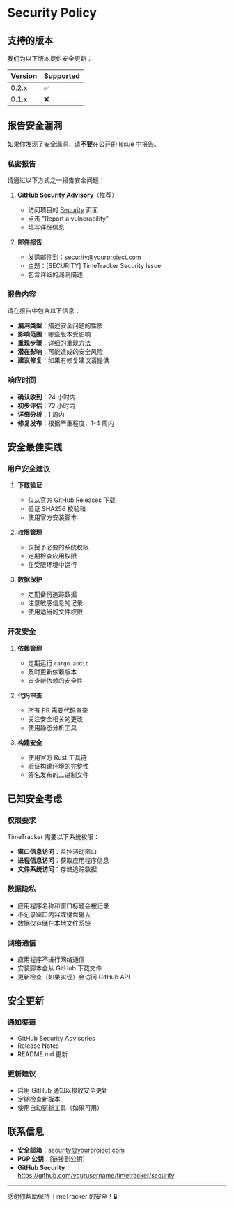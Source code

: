 # Security Policy

## 支持的版本

我们为以下版本提供安全更新：

| Version | Supported          |
| ------- | ------------------ |
| 0.2.x   | :white_check_mark: |
| 0.1.x   | :x:                |

## 报告安全漏洞

如果你发现了安全漏洞，请**不要**在公开的 Issue 中报告。

### 私密报告
请通过以下方式之一报告安全问题：

1. **GitHub Security Advisory**（推荐）
   - 访问项目的 [Security](https://github.com/yourusername/timetracker/security) 页面
   - 点击 "Report a vulnerability"
   - 填写详细信息

2. **邮件报告**
   - 发送邮件到：security@yourproject.com
   - 主题：[SECURITY] TimeTracker Security Issue
   - 包含详细的漏洞描述

### 报告内容
请在报告中包含以下信息：

- **漏洞类型**：描述安全问题的性质
- **影响范围**：哪些版本受影响
- **重现步骤**：详细的重现方法
- **潜在影响**：可能造成的安全风险
- **建议修复**：如果有修复建议请提供

### 响应时间
- **确认收到**：24 小时内
- **初步评估**：72 小时内
- **详细分析**：1 周内
- **修复发布**：根据严重程度，1-4 周内

## 安全最佳实践

### 用户安全建议
1. **下载验证**
   - 仅从官方 GitHub Releases 下载
   - 验证 SHA256 校验和
   - 使用官方安装脚本

2. **权限管理**
   - 仅授予必要的系统权限
   - 定期检查应用权限
   - 在受限环境中运行

3. **数据保护**
   - 定期备份追踪数据
   - 注意敏感信息的记录
   - 使用适当的文件权限

### 开发安全
1. **依赖管理**
   - 定期运行 `cargo audit`
   - 及时更新依赖版本
   - 审查新依赖的安全性

2. **代码审查**
   - 所有 PR 需要代码审查
   - 关注安全相关的更改
   - 使用静态分析工具

3. **构建安全**
   - 使用官方 Rust 工具链
   - 验证构建环境的完整性
   - 签名发布的二进制文件

## 已知安全考虑

### 权限要求
TimeTracker 需要以下系统权限：
- **窗口信息访问**：监控活动窗口
- **进程信息访问**：获取应用程序信息
- **文件系统访问**：存储追踪数据

### 数据隐私
- 应用程序名称和窗口标题会被记录
- 不记录窗口内容或键盘输入
- 数据仅存储在本地文件系统

### 网络通信
- 应用程序不进行网络通信
- 安装脚本会从 GitHub 下载文件
- 更新检查（如果实现）会访问 GitHub API

## 安全更新

### 通知渠道
- GitHub Security Advisories
- Release Notes
- README.md 更新

### 更新建议
- 启用 GitHub 通知以接收安全更新
- 定期检查新版本
- 使用自动更新工具（如果可用）

## 联系信息

- **安全邮箱**：security@yourproject.com
- **PGP 公钥**：[链接到公钥]
- **GitHub Security**：https://github.com/yourusername/timetracker/security

---

感谢你帮助保持 TimeTracker 的安全！🔒